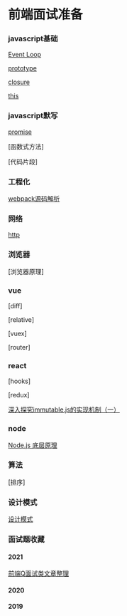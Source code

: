 # 前端面试准备
### javascript基础
[Event Loop](./docs/javascript-base/event-loop.md)  

[prototype](./docs/javascript-base/prototype.md)

[closure](./docs/javascript-base/closure.md)

[this](./docs/javascript-base/this.md)

### javascript默写
[promise](./docs/javascript-write/promise.md)

[函数式方法]

[代码片段]

### 工程化
[webpack源码解析](./docs/webpack/webpack-resource.md)  

### 网络
[http](./docs/net/http.md)

### 浏览器
[浏览器原理]

### vue
[diff]

[relative]

[vuex]

[router]

### react
[hooks]

[redux]

[深入探究immutable.js的实现机制（一）](https://zhuanlan.zhihu.com/p/44571842)

### node
[Node.js 底层原理](https://mp.weixin.qq.com/s/JmvHLsueJJZluNyroDbwdg)

### 算法
[排序]

### 设计模式
[设计模式](https://mp.weixin.qq.com/s/VEJpFm2E9D4ZqR0HkAoSKA)

### 面试题收藏
#### 2021
[前端Q面试类文章整理](https://mp.weixin.qq.com/s/C0RAtYBHoue_qts-3yOMtQ)
#### 2020
#### 2019